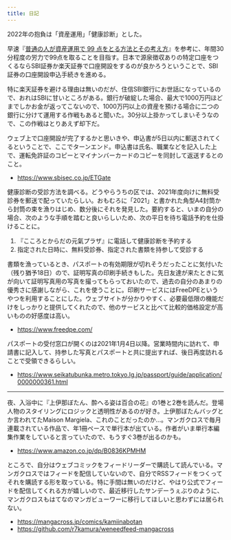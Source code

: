 ```yaml
---
title: 日記
---
```


2022年の抱負は「資産運用」「健康診断」とした。

早速『[普通の人が資産運用で 99 点をとる方法とその考え方](https://hayatoito.github.io/2020/investing/)』を参考に、年間30分程度の労力で99点を取ることを目指す。日本で源泉徴収ありの特定口座をつくるならSBI証券か楽天証券で口座開設をするのが良かろうということで、SBI証券の口座開設申込手続きを進める。

特に楽天証券を避ける理由は無いのだが、住信SBI銀行にお世話になっているので、おれはSBIに甘いところがある。銀行が破綻した場合、最大で1000万円ほどまでしかお金が返ってこないので、1000万円以上の資産を預ける場合に二つの銀行に分けて運用する作戦もあると聞いた。30分以上掛かってしまいそうなので、この作戦はとりあえず却下だ。

ウェブ上で口座開設が完了するかと思いきや、申込書が5日以内に郵送されてくるということで、ここでターンエンド。申込書は氏名、職業などを記入した上で、運転免許証のコピーとマイナンバーカードのコピーを同封して返送するとのこと。

- <https://www.sbisec.co.jp/ETGate>

健康診断の受診方法を調べる。どうやらうちの区では、2021年度向けに無料受診券を郵送で配っていたらしい。おもむろに「2021」と書かれた角型A4封筒から封筒の束を漁りはじめ、数分後にそれを発見した。要約すると、いまの自分の場合、次のような手順を踏むと良いらしいため、次の平日を待ち電話予約を仕掛けることに。

1. 『こころとからだの元氣プラザ』に電話して健康診断を予約する
2. 指定された日時に、無料受診券、指定された書類を持参して受診する

書類を漁っているとき、パスポートの有効期限が切れそうだったことに気付いた（残り猶予18日）ので、証明写真の印刷手続きもした。先日友達が来たときに気が向いて証明写真用の写真を撮ってもらっておいたので、過去の自分のあまりの優秀さに感謝しながら、これを使うことに。印刷サービスにはFreeDPEというやつを利用することにした。ウェブサイトが分かりやすく、必要最低限の機能だけをしっかりと提供してくれたので、他のサービスと比べて比較的価格設定が高いものの好感度は高い。

- <https://www.freedpe.com/>

パスポートの受付窓口が開くのは2021年1月4日以降。営業時間内に訪れて、申請書に記入して、持参した写真とパスポートと共に提出すれば、後日再度訪れることで受領できるらしい。

- <https://www.seikatubunka.metro.tokyo.lg.jp/passport/guide/application/0000000361.html>

---

夜、入浴中に『上伊那ぼたん、酔へる姿は百合の花』の1巻と2巻を読んだ。登場人物のスタイリングにロジックと透明性があるのが好き。上伊那ぼたんバッグとか言われてたMaison Margiela、これのことだったのか…。マンガクロスで毎月連載されている作品で、年1冊ペースで単行本が出ている。作者がいま単行本編集作業をしていると言っていたので、もうすぐ3巻が出るのかも。

- <https://www.amazon.co.jp/dp/B0836KPMHM>

ところで、自分はウェブコミックをフィードリーダーで購読して読んでいる。マンガクロスではフィードを配信していないので、自分でRSSフィードをつくってそれを購読する形を取っている。特に手間は無いのだけど、やはり公式でフィードを配信してくれる方が嬉しいので、最近移行したサンデーうぇぶりのように、マンガクロスもはてなのマンガビューワーに移行してほしいと思わずには居られない。

- <https://mangacross.jp/comics/kamiinabotan>
- <https://github.com/r7kamura/weneedfeed-mangacross>

